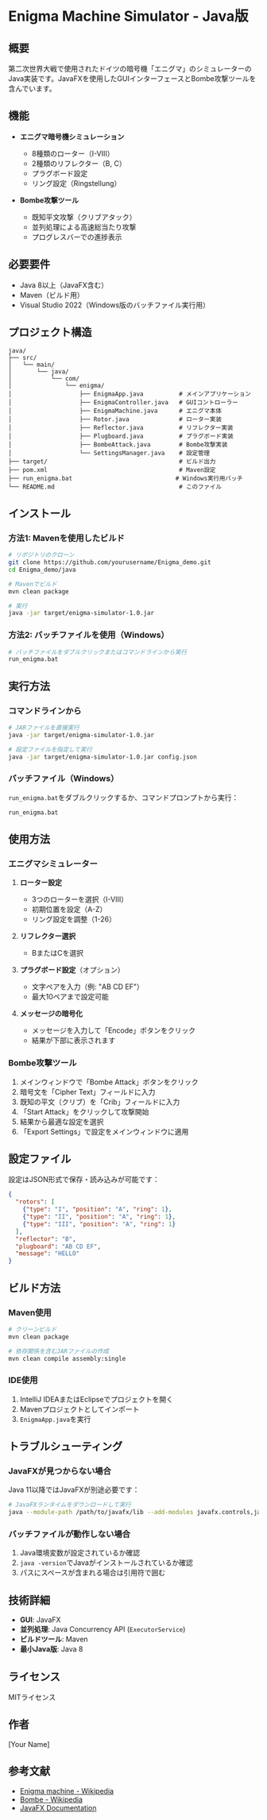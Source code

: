 # Enigma Machine Simulator - Java版

## 概要

第二次世界大戦で使用されたドイツの暗号機「エニグマ」のシミュレーターのJava実装です。JavaFXを使用したGUIインターフェースとBombe攻撃ツールを含んでいます。

## 機能

- **エニグマ暗号機シミュレーション**
  - 8種類のローター（I-VIII）
  - 2種類のリフレクター（B, C）
  - プラグボード設定
  - リング設定（Ringstellung）
  
- **Bombe攻撃ツール**
  - 既知平文攻撃（クリブアタック）
  - 並列処理による高速総当たり攻撃
  - プログレスバーでの進捗表示

## 必要要件

- Java 8以上（JavaFX含む）
- Maven（ビルド用）
- Visual Studio 2022（Windows版のバッチファイル実行用）

## プロジェクト構造

```
java/
├── src/
│   └── main/
│       └── java/
│           └── com/
│               └── enigma/
│                   ├── EnigmaApp.java          # メインアプリケーション
│                   ├── EnigmaController.java   # GUIコントローラー
│                   ├── EnigmaMachine.java      # エニグマ本体
│                   ├── Rotor.java              # ローター実装
│                   ├── Reflector.java          # リフレクター実装
│                   ├── Plugboard.java          # プラグボード実装
│                   ├── BombeAttack.java        # Bombe攻撃実装
│                   └── SettingsManager.java    # 設定管理
├── target/                                     # ビルド出力
├── pom.xml                                     # Maven設定
├── run_enigma.bat                             # Windows実行用バッチ
└── README.md                                   # このファイル
```

## インストール

### 方法1: Mavenを使用したビルド

```bash
# リポジトリのクローン
git clone https://github.com/yourusername/Enigma_demo.git
cd Enigma_demo/java

# Mavenでビルド
mvn clean package

# 実行
java -jar target/enigma-simulator-1.0.jar
```

### 方法2: バッチファイルを使用（Windows）

```bash
# バッチファイルをダブルクリックまたはコマンドラインから実行
run_enigma.bat
```

## 実行方法

### コマンドラインから

```bash
# JARファイルを直接実行
java -jar target/enigma-simulator-1.0.jar

# 設定ファイルを指定して実行
java -jar target/enigma-simulator-1.0.jar config.json
```

### バッチファイル（Windows）

`run_enigma.bat`をダブルクリックするか、コマンドプロンプトから実行：

```cmd
run_enigma.bat
```

## 使用方法

### エニグマシミュレーター

1. **ローター設定**
   - 3つのローターを選択（I-VIII）
   - 初期位置を設定（A-Z）
   - リング設定を調整（1-26）

2. **リフレクター選択**
   - BまたはCを選択

3. **プラグボード設定**（オプション）
   - 文字ペアを入力（例: "AB CD EF"）
   - 最大10ペアまで設定可能

4. **メッセージの暗号化**
   - メッセージを入力して「Encode」ボタンをクリック
   - 結果が下部に表示されます

### Bombe攻撃ツール

1. メインウィンドウで「Bombe Attack」ボタンをクリック
2. 暗号文を「Cipher Text」フィールドに入力
3. 既知の平文（クリブ）を「Crib」フィールドに入力
4. 「Start Attack」をクリックして攻撃開始
5. 結果から最適な設定を選択
6. 「Export Settings」で設定をメインウィンドウに適用

## 設定ファイル

設定はJSON形式で保存・読み込みが可能です：

```json
{
  "rotors": [
    {"type": "I", "position": "A", "ring": 1},
    {"type": "II", "position": "A", "ring": 1},
    {"type": "III", "position": "A", "ring": 1}
  ],
  "reflector": "B",
  "plugboard": "AB CD EF",
  "message": "HELLO"
}
```

## ビルド方法

### Maven使用

```bash
# クリーンビルド
mvn clean package

# 依存関係を含むJARファイルの作成
mvn clean compile assembly:single
```

### IDE使用

1. IntelliJ IDEAまたはEclipseでプロジェクトを開く
2. Mavenプロジェクトとしてインポート
3. `EnigmaApp.java`を実行

## トラブルシューティング

### JavaFXが見つからない場合

Java 11以降ではJavaFXが別途必要です：

```bash
# JavaFXランタイムをダウンロードして実行
java --module-path /path/to/javafx/lib --add-modules javafx.controls,javafx.fxml -jar enigma-simulator.jar
```

### バッチファイルが動作しない場合

1. Java環境変数が設定されているか確認
2. `java -version`でJavaがインストールされているか確認
3. パスにスペースが含まれる場合は引用符で囲む

## 技術詳細

- **GUI**: JavaFX
- **並列処理**: Java Concurrency API (`ExecutorService`)
- **ビルドツール**: Maven
- **最小Java版**: Java 8

## ライセンス

MITライセンス

## 作者

[Your Name]

## 参考文献

- [Enigma machine - Wikipedia](https://en.wikipedia.org/wiki/Enigma_machine)
- [Bombe - Wikipedia](https://en.wikipedia.org/wiki/Bombe)
- [JavaFX Documentation](https://openjfx.io/)
